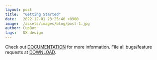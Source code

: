 ```yaml
---
layout: post
title:  "Getting Started"
date:   2022-12-01 23:25:40 +0900
image:  /assets/images/blog/post-1.jpg
author: CupBot
tags:   UX design
---
```

Check out [DOCUMENTATION][cupbot-docs] for more information.
File all bugs/feature requests at [DOWNLOAD][cupbot-gh].

[cupbot-docs]: https://yummy-alarmmy.readthedocs.io/en/latest/
[cupbot-gh]:   https://github.com/devjohnpark/Yummy-Alarmmy